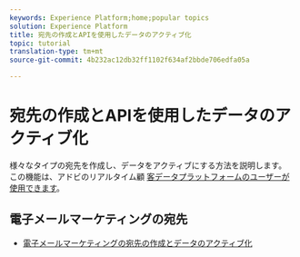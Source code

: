```yaml
---
keywords: Experience Platform;home;popular topics
solution: Experience Platform
title: 宛先の作成とAPIを使用したデータのアクティブ化
topic: tutorial
translation-type: tm+mt
source-git-commit: 4b232ac12db32ff1102f634af2bbde706edfa05a

---
```



# 宛先の作成とAPIを使用したデータのアクティブ化

様々なタイプの宛先を作成し、データをアクティブにする方法を説明します。 この機能は、アドビのリアルタイム顧 [客データプラットフォームのユーザーが使用できます](https://docs.adobe.com/content/help/ja-JP/experience-platform/rtcdp/overview.html)。

## 電子メールマーケティングの宛先

* [電子メールマーケティングの宛先の作成とデータのアクティブ化](email-marketing-api.md)